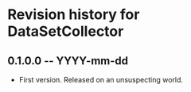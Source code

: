 # Revision history for DataSetCollector

## 0.1.0.0 -- YYYY-mm-dd

* First version. Released on an unsuspecting world.
